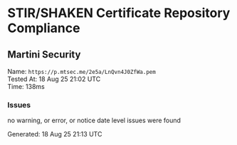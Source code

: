 # STIR/SHAKEN Certificate Repository Compliance

## Martini Security

Name: `https://p.mtsec.me/2e5a/LnQvn4J0ZfWa.pem`\
Tested At: 18 Aug 25 21:02 UTC\
Time: 138ms

### Issues

no warning, or error, or notice date level issues were found

Generated: 18 Aug 25 21:13 UTC